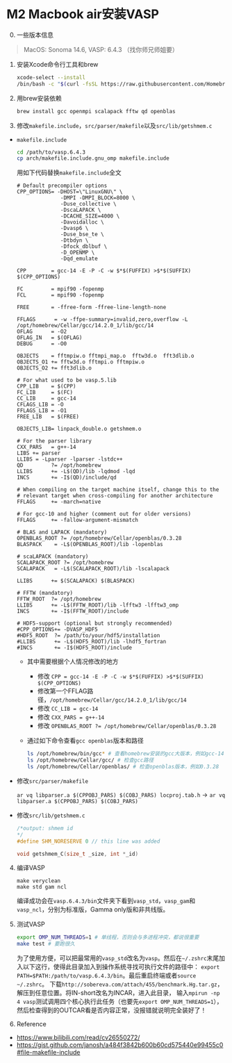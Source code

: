 # M2 Macbook air安装VASP

0. 一些版本信息
> MacOS: Sonoma 14.6, VASP: 6.4.3 （找你师兄师姐要）


1. 安装Xcode命令行工具和brew

	```sh
	xcode-select --install
	/bin/bash -c "$(curl -fsSL https://raw.githubusercontent.com/Homebrew/install/HEAD/install.sh)"
	```
   
2. 用brew安装依赖

   ```sh
   brew install gcc openmpi scalapack fftw qd openblas
   ```

3. 修改`makefile.include`，`src/parser/makefile`以及`src/lib/getshmem.c`
- `makefile.include`
	```sh
	cd /path/to/vasp.6.4.3
	cp arch/makefile.include.gnu_omp makefile.include
 	```
 
	用如下代码替换`makefile.include`全文
	```make
	# Default precompiler options
	CPP_OPTIONS= -DHOST=\"LinuxGNU\" \
	              -DMPI -DMPI_BLOCK=8000 \
	              -Duse_collective \
	              -DscaLAPACK \
	              -DCACHE_SIZE=4000 \
	              -Davoidalloc \
	              -Dvasp6 \
	              -Duse_bse_te \
	              -Dtbdyn \
	              -Dfock_dblbuf \
	              -D_OPENMP \
	              -Dqd_emulate
	
	CPP        = gcc-14 -E -P -C -w $*$(FUFFIX) >$*$(SUFFIX) $(CPP_OPTIONS)
	
	FC         = mpif90 -fopenmp
	FCL        = mpif90 -fopenmp
	
	FREE       = -ffree-form -ffree-line-length-none
	
	FFLAGS      = -w -ffpe-summary=invalid,zero,overflow -L /opt/homebrew/Cellar/gcc/14.2.0_1/lib/gcc/14
	OFLAG      = -O2
	OFLAG_IN   = $(OFLAG)
	DEBUG      = -O0
	
	OBJECTS    = fftmpiw.o fftmpi_map.o  fftw3d.o  fft3dlib.o
	OBJECTS_O1 += fftw3d.o fftmpi.o fftmpiw.o
	OBJECTS_O2 += fft3dlib.o
	
	# For what used to be vasp.5.lib
	CPP_LIB    = $(CPP)
	FC_LIB     = $(FC)
	CC_LIB     = gcc-14
	CFLAGS_LIB = -O
	FFLAGS_LIB = -O1
	FREE_LIB   = $(FREE)
	
	OBJECTS_LIB= linpack_double.o getshmem.o
	
	# For the parser library
	CXX_PARS   = g++-14
	LIBS += parser
	LLIBS = -Lparser -lparser -lstdc++
	QD         ?= /opt/homebrew
	LLIBS      += -L$(QD)/lib -lqdmod -lqd
	INCS       += -I$(QD)/include/qd
	
	# When compiling on the target machine itself, change this to the
	# relevant target when cross-compiling for another architecture
	FFLAGS     += -march=native
	
	# For gcc-10 and higher (comment out for older versions)
	FFLAGS     += -fallow-argument-mismatch
	
	# BLAS and LAPACK (mandatory)
	OPENBLAS_ROOT ?= /opt/homebrew/Cellar/openblas/0.3.28
	BLASPACK    = -L$(OPENBLAS_ROOT)/lib -lopenblas
	
	# scaLAPACK (mandatory)
	SCALAPACK_ROOT ?= /opt/homebrew
	SCALAPACK   = -L$(SCALAPACK_ROOT)/lib -lscalapack
	
	LLIBS      += $(SCALAPACK) $(BLASPACK)
	
	# FFTW (mandatory)
	FFTW_ROOT  ?= /opt/homebrew
	LLIBS      += -L$(FFTW_ROOT)/lib -lfftw3 -lfftw3_omp
	INCS       += -I$(FFTW_ROOT)/include
	
	# HDF5-support (optional but strongly recommended)
	#CPP_OPTIONS+= -DVASP_HDF5
	#HDF5_ROOT  ?= /path/to/your/hdf5/installation
	#LLIBS      += -L$(HDF5_ROOT)/lib -lhdf5_fortran
	#INCS       += -I$(HDF5_ROOT)/include
	```
 
	- 其中需要根据个人情况修改的地方
		- 修改 `CPP = gcc-14 -E -P -C -w $*$(FUFFIX) >$*$(SUFFIX) $(CPP_OPTIONS)`
		- 修改第一个FFLAG路径，`/opt/homebrew/Cellar/gcc/14.2.0_1/lib/gcc/14`
		- 修改 `CC_LIB = gcc-14`
		- 修改 `CXX_PARS = g++-14`
		- 修改 `OPENBLAS_ROOT ?= /opt/homebrew/Cellar/openblas/0.3.28`
	 - 通过如下命令查看`gcc openblas`版本和路径
 
	   	```sh
		ls /opt/homebrew/bin/gcc* # 查看homebrew安装的gcc大版本，例如gcc-14；
		ls /opt/homebrew/Cellar/gcc/ # 检查gcc路径
		ls /opt/homebrew/Cellar/openblas/ # 检查openblas版本，例如0.3.28
		```
- 修改`src/parser/makefile`

	`ar vq libparser.a $(CPPOBJ_PARS) $(COBJ_PARS) locproj.tab.h` $\rightarrow$ `ar vq libparser.a $(CPPOBJ_PARS) $(COBJ_PARS)`

- 修改`src/lib/getshmem.c`

	```c
	/*output: shmem id
	*/
	#define SHM_NORESERVE 0 // this line was added
	
	void getshmem_C(size_t _size, int *_id)
	```

4. 编译VASP

	```
	make veryclean
	make std gam ncl
	```
 
	编译成功会在`vasp.6.4.3/bin`文件夹下看到`vasp_std`，`vasp_gam`和`vasp_ncl`，分别为标准版，Gamma only版和非共线版。

5. 测试VASP

	```sh
	export OMP_NUM_THREADS=1 # 单线程，否则会与多进程冲突，都说很重要
	make test # 要跑很久
	```

	为了使用方便，可以把最常用的`vasp_std`改名为`vasp`。然后在`~/.zshrc`末尾加入以下这行，使得此目录加入到操作系统寻找可执行文件的路径中：
	`export PATH=$PATH:/path/to/vasp.6.4.3/bin`。最后重启终端或者`source ~/.zshrc`。
	下载`http://sobereva.com/attach/455/benchmark.Hg.tar.gz`，解压到任意位置。将IN-short改名为INCAR，进入此目录，
	输入`mpirun -np 4 vasp`测试调用四个核心执行此任务（也要先`export OMP_NUM_THREADS=1`），然后检查得到的OUTCAR看是否内容正常，没报错就说明完全装好了！
	

6. Reference
- https://www.bilibili.com/read/cv26550272/
- https://gist.github.com/janosh/a484f3842b600b60cd575440e99455c0#file-makefile-include
